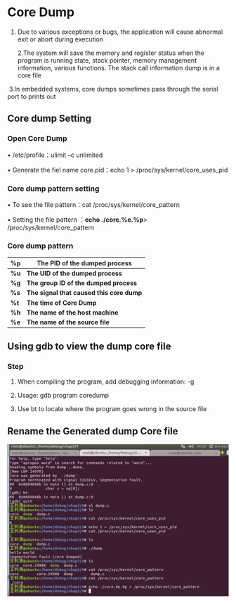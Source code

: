 # Core Dump

1. Due to various exceptions or bugs, the application will cause abnormal exit or abort during execution

   2.The system will save the memory and register status when the program is running state, stack pointer, memory management information, various functions. The stack call information dump is in a core file

​	3.In embedded systems, core dumps sometimes pass through the serial port to prints out

## Core dump Setting

### Open Core Dump 

• /etc/profile：ulimit –c unlimited 

• Generate the fiel name core.pid：echo 1 > /proc/sys/kernel/core_uses_pid

### Core dump pattern setting

• To see the file pattern：cat /proc/sys/kernel/core_pattern

• Setting the file pattern ：**echo ./core.%e.%p**> /proc/sys/kernel/core_pattern 

### Core dump pattern



| %p     | The PID of the dumped process             |
| ------ | ----------------------------------------- |
| **%u** | **The UID of the dumped process**         |
| **%g** | **The group ID of the dumped process**    |
| **%s** | **The signal that caused this core dump** |
| **%t** | **The time of Core Dump**                 |
| **%h** | **The  name of the host machine**         |
| **%e** | **The name of the source file**           |



## Using gdb to view the dump core file

### Step

1. When compiling the program, add debugging information: -g

2. Usage: gdb program coredump 

3. Use bt to locate where the program goes wrong in the source file

 ## Rename the Generated dump Core file 

![1](https://github.com/knightsummon/Linux-Kernel-Printing/blob/main/Core%20Dump.assets/1.jpg)
